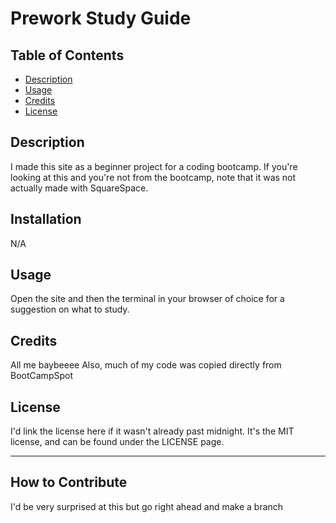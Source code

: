 # Prework Study Guide

## Table of Contents

- [Description](#Description)
- [Usage](#usage)
- [Credits](#credits)
- [License](#license)

## Description

I made this site as a beginner project for a coding bootcamp. If you're looking at this and you're not from the bootcamp, note that it was not actually made with SquareSpace.


## Installation

N/A

## Usage

Open the site and then the terminal in your browser of choice for a suggestion on what to study.

## Credits

All me baybeeee
Also, much of my code was copied directly from BootCampSpot

## License

I'd link the license here if it wasn't already past midnight. It's the MIT license, and can be found under the LICENSE page.

---

## How to Contribute

I'd be very surprised at this but go right ahead and make a branch